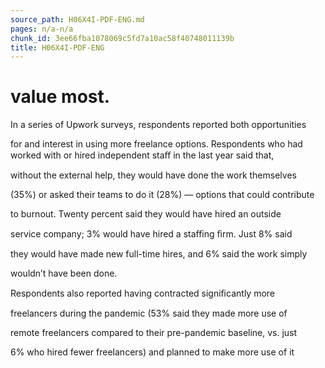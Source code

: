 ```yaml
---
source_path: H06X4I-PDF-ENG.md
pages: n/a-n/a
chunk_id: 3ee66fba1078069c5fd7a10ac58f40748011139b
title: H06X4I-PDF-ENG
---
```

# value most.

In a series of Upwork surveys, respondents reported both opportunities

for and interest in using more freelance options. Respondents who had worked with or hired independent staﬀ in the last year said that,

without the external help, they would have done the work themselves

(35%) or asked their teams to do it (28%) — options that could contribute

to burnout. Twenty percent said they would have hired an outside

service company; 3% would have hired a staﬃng ﬁrm. Just 8% said

they would have made new full-time hires, and 6% said the work simply

wouldn’t have been done.

Respondents also reported having contracted signiﬁcantly more

freelancers during the pandemic (53% said they made more use of

remote freelancers compared to their pre-pandemic baseline, vs. just

6% who hired fewer freelancers) and planned to make more use of it
